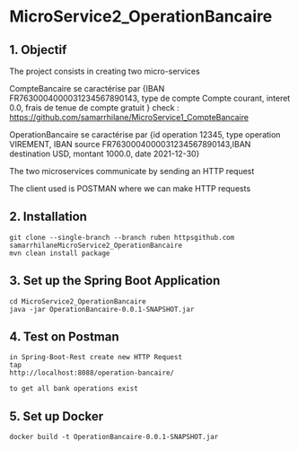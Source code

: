 # MicroService2_OperationBancaire
## 1. Objectif

The project consists in creating two micro-services

CompteBancaire se caractérise par {IBAN  FR7630004000031234567890143, type de compte  Compte courant,  interet  0.0, frais de tenue de compte  gratuit }
check : https://github.com/samarrhilane/MicroService1_CompteBancaire

OperationBancaire se caractérise par {id operation  12345, type operation  VIREMENT, IBAN source  FR7630004000031234567890143,IBAN destination  USD, montant  1000.0, date  2021-12-30} 

The two microservices communicate by sending an HTTP request

The client used is POSTMAN where we can make HTTP requests

## 2. Installation 

```
git clone --single-branch --branch ruben httpsgithub.com samarrhilaneMicroService2_OperationBancaire
mvn clean install package
```

## 3. Set up the Spring Boot Application

```
cd MicroService2_OperationBancaire
java -jar OperationBancaire-0.0.1-SNAPSHOT.jar
```
## 4. Test on Postman

```
in Spring-Boot-Rest create new HTTP Request
tap
http://localhost:8088/operation-bancaire/

to get all bank operations exist
```

## 5. Set up Docker

```
docker build -t OperationBancaire-0.0.1-SNAPSHOT.jar 
```
